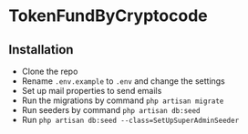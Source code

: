 # TokenFundByCryptocode

## Installation

* Clone the repo
* Rename `.env.example` to `.env` and change the settings
* Set up mail properties to send emails
* Run the migrations by command `php artisan migrate`
* Run seeders by command `php artisan db:seed`
* Run `php artisan db:seed --class=SetUpSuperAdminSeeder`